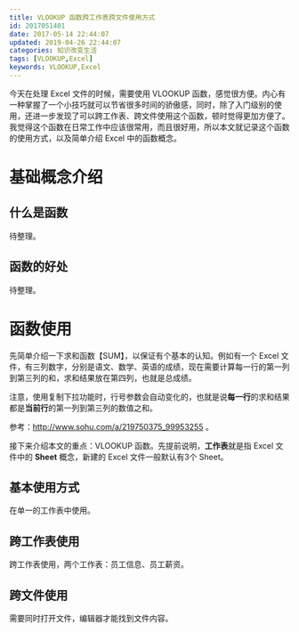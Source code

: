 ```yaml
---
title: VLOOKUP 函数跨工作表跨文件使用方式
id: 2017051401
date: 2017-05-14 22:44:07
updated: 2019-04-26 22:44:07
categories: 知识改变生活
tags: [VLOOKUP,Excel]
keywords: VLOOKUP,Excel
---
```



今天在处理 Excel 文件的时候，需要使用 VLOOKUP 函数，感觉很方便。内心有一种掌握了一个小技巧就可以节省很多时间的骄傲感，同时，除了入门级别的使用，还进一步发现了可以跨工作表、跨文件使用这个函数，顿时觉得更加方便了。我觉得这个函数在日常工作中应该很常用，而且很好用，所以本文就记录这个函数的使用方式，以及简单介绍 Excel 中的函数概念。


<!-- more -->


# 基础概念介绍


## 什么是函数

待整理。

## 函数的好处

待整理。


# 函数使用


先简单介绍一下求和函数【SUM】，以保证有个基本的认知。例如有一个 Excel 文件，有三列数字，分别是语文、数学、英语的成绩，现在需要计算每一行的第一列到第三列的和，求和结果放在第四列，也就是总成绩。

注意，使用复制下拉功能时，行号参数会自动变化的，也就是说**每一行**的求和结果都是**当前行**的第一列到第三列的数值之和。


参考：http://www.sohu.com/a/219750375_99953255 。

接下来介绍本文的重点：VLOOKUP 函数。先提前说明，**工作表**就是指 Excel 文件中的 **Sheet** 概念，新建的 Excel 文件一般默认有3个 Sheet。

## 基本使用方式

在单一的工作表中使用。

## 跨工作表使用

跨工作表使用，两个工作表：员工信息、员工薪资。

## 跨文件使用

需要同时打开文件，编辑器才能找到文件内容。

